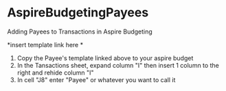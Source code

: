 # AspireBudgetingPayees
Adding Payees to Transactions in Aspire Budgeting

*insert template link here *

1. Copy the Payee's template linked above to your aspire budget
2. In the Tansactions sheet, expand column "I" then insert 1 column to the right and rehide column "I"
3. In cell "J8" enter "Payee" or whatever you want to call it